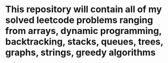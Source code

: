 # This repository will contain all of my solved leetcode problems ranging from arrays, dynamic programming, backtracking, stacks, queues, trees, graphs, strings, greedy algorithms
